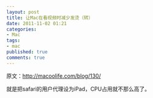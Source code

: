 ```yaml
---
layout: post
title: 让Mac在看视频时减少发烫（转）
date: 2011-11-02 01:21
categories:
- Mac
tags:
- mac
published: true
comments: true
---
```

原文：<http://macoolife.com/blog/130/>

就是把safari的用户代理设为iPad，CPU占用就不那么高了。
